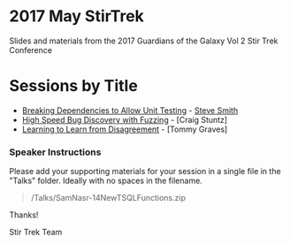 # 2017 May StirTrek
Slides and materials from the 2017 Guardians of the Galaxy Vol 2 Stir Trek Conference

# Sessions by Title #

- [Breaking Dependencies to Allow Unit Testing](Talks/SteveSmith-BreakingDependenciesToAllowUnitTesting.pdf) - [Steve Smith](http://ardalis.com)
- [High Speed Bug Discovery with Fuzzing](Talks/CraigStuntz-HighSpeedBugDiscoveryWithFuzzing) - [Craig Stuntz]
- [Learning to Learn from Disagreement](Talks/TommyGraves-LearningToLearnFromDisagreement) - [Tommy Graves]

### Speaker Instructions ###
Please add your supporting materials for your session in a single file in the "Talks" folder. Ideally with no spaces in the filename.

> /Talks/SamNasr-14NewTSQLFunctions.zip

Thanks!

Stir Trek Team
